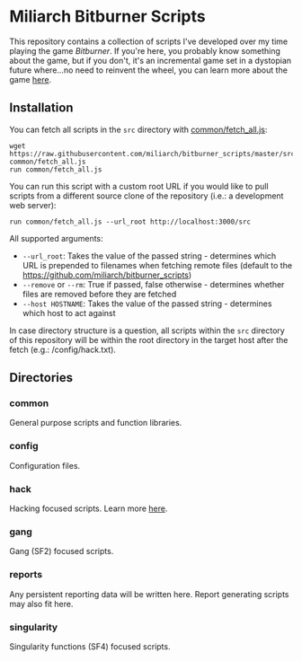 # Miliarch Bitburner Scripts

This repository contains a collection of scripts I've developed over my time playing the game *Bitburner*. If you're here, you probably know something about the game, but if you don't, it's an incremental game set in a dystopian future where...no need to reinvent the wheel, you can learn more about the game [here](https://github.com/danielyxie/bitburner).


## Installation

You can fetch all scripts in the `src` directory with [common/fetch_all.js](src/common/fetch_all.js):
```
wget https://raw.githubusercontent.com/miliarch/bitburner_scripts/master/src/common/fetch_all.js common/fetch_all.js
run common/fetch_all.js
```


You can run this script with a custom root URL if you would like to pull scripts from a different source clone of the repository (i.e.: a development web server):
```
run common/fetch_all.js --url_root http://localhost:3000/src
```

All supported arguments:
* `--url_root`: Takes the value of the passed string - determines which URL is prepended to filenames when fetching remote files (default to the https://github.com/miliarch/bitburner_scripts)
* `--remove` or `--rm`: True if passed, false otherwise - determines whether files are removed before they are fetched
* `--host HOSTNAME`: Takes the value of the passed string - determines which host to act against

In case directory structure is a question, all scripts within the `src` directory of this repository will be within the root directory in the target host after the fetch (e.g.: /config/hack.txt).

## Directories

### common

General purpose scripts and function libraries.

### config

Configuration files.

### hack

Hacking focused scripts. Learn more [here](src/hack/README.md).

### gang

Gang (SF2) focused scripts.

### reports

Any persistent reporting data will be written here. Report generating scripts may also fit here.

### singularity

Singularity functions (SF4) focused scripts.
